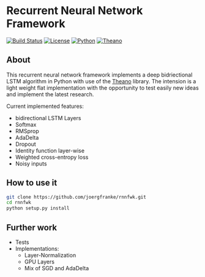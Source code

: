 
# Recurrent Neural Network Framework

[![Build Status](https://travis-ci.com/joergfranke/rnnfwk.svg?token=KXR4RpWrqBoyhUwURRos&branch=master)](https://travis-ci.com/joergfranke/rnnfwk)
[![License](https://img.shields.io/github/license/mashape/apistatus.svg)](https://github.com/joergfranke/rnnfwk/blob/master/LICENSE.txt)
[![Python](https://img.shields.io/badge/python-2.7-yellow.svg)](https://www.python.org/download/releases/2.7/)
[![Theano](https://img.shields.io/badge/theano-0.8.2-yellow.svg)](http://deeplearning.net/software/theano/)

## About
This recurrent neural network framework implements a deep bidriectional LSTM algorithm in Python with use of the
[Theano](http://deeplearning.net/software/theano/) library. The intension is a light weight flat implementation with
the opportunity to test easily new ideas and implement the latest research.

Current implemented features:
- bidirectional LSTM Layers
- Softmax
- RMSprop
- AdaDelta
- Dropout
- Identity function layer-wise
- Weighted cross-entropy loss
- Noisy inputs

## How to use it

```bash
git clone https://github.com/joergfranke/rnnfwk.git
cd rnnfwk
python setup.py install
```

## Further work

- Tests
- Implementations:
    - Layer-Normalization
    - GPU Layers
    - Mix of SGD and AdaDelta